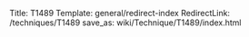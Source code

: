 Title: T1489
Template: general/redirect-index
RedirectLink: /techniques/T1489
save_as: wiki/Technique/T1489/index.html